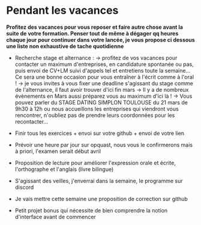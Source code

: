 Pendant les vacances
===

**Profitez des vacances pour vous reposer et faire autre chose avant la suite de votre formation. Penser tout de même à dégager qq heures chaque jour pour continuer dans votre lancée, je vous propose ci dessous une liste non exhaustive de tache quotidienne**

- Recherche stage et alternance :
-> profitez de vos vacances pour contacter un maximum d'entreprises, en candidature spontanée ou pas, puis envoi de CV+LM suivi d'appels tel et entretiens toute la semaine... Ce sera une bonne occasion pour vous entraîner à l'écrit comme à l'oral !
-> je vous invites à vous fixer une deadline s'agissant du stage comme de l'alternance, il faut avoir trouver d'ici fin mars
-> Il y a de nombreux évènements en Mars aussi préparez vous au maximum d'ici là !
-> Vous pouvez parler du STAGE DATING SIMPLON TOULOUSE du 21 mars de 9h30 à 12h ou nous accueillons les entreprises qui viendront vous rencontrer, n'oubliez pas de prendre leurs coordonnées pour les recontacter...

- Finir tous les exercices + envoi sur votre github + envoi de votre lien

- Prévoir une heure par jour sur opquast, nous vous le confirmerons mais à priori, l'examen serait début avril

- Proposition de lecture pour améliorer l'expression orale et écrite, l'orthographe et l'anglais (livre bilingue)

- S'agissant des veilles, j'enverrai dans la semaine, le programme sur discord

- Je vais mettre cette semaine une proposition de correction sur github

- Petit projet bonus qui nécessite de bien comprendre la notion d'interface avant de commencer